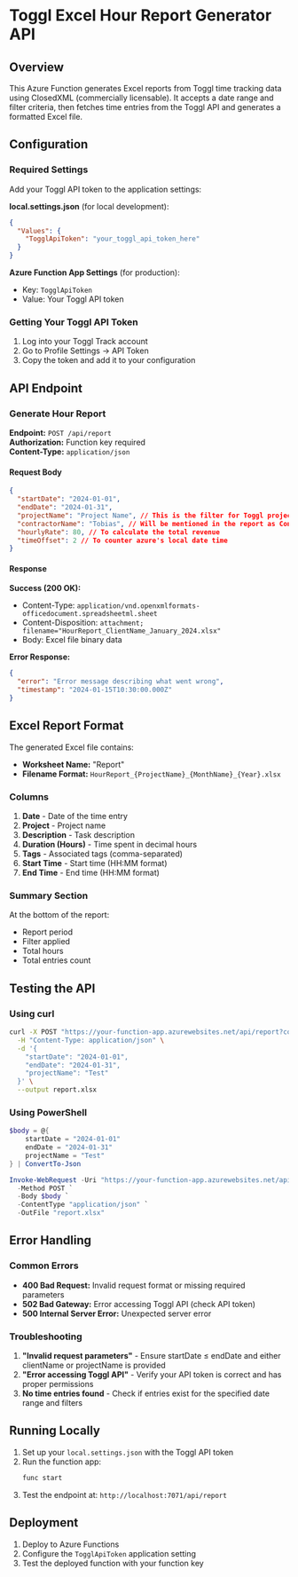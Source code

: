 # Toggl Excel Hour Report Generator API

## Overview

This Azure Function generates Excel reports from Toggl time tracking data using ClosedXML (commercially licensable). It accepts a date range and filter criteria, then fetches time entries from the Toggl API and generates a formatted Excel file.

## Configuration

### Required Settings

Add your Toggl API token to the application settings:

**local.settings.json** (for local development):

```json
{
  "Values": {
    "TogglApiToken": "your_toggl_api_token_here"
  }
}
```

**Azure Function App Settings** (for production):

- Key: `TogglApiToken`
- Value: Your Toggl API token

### Getting Your Toggl API Token

1. Log into your Toggl Track account
2. Go to Profile Settings → API Token
3. Copy the token and add it to your configuration

## API Endpoint

### Generate Hour Report

**Endpoint:** `POST /api/report`  
**Authorization:** Function key required  
**Content-Type:** `application/json`

#### Request Body

```json
{
  "startDate": "2024-01-01",
  "endDate": "2024-01-31",
  "projectName": "Project Name", // This is the filter for Toggl project
  "contractorName": "Tobias", // Will be mentioned in the report as Contractor
  "hourlyRate": 80, // To calculate the total revenue
  "timeOffset": 2 // To counter azure's local date time
}
```

#### Response

**Success (200 OK):**

- Content-Type: `application/vnd.openxmlformats-officedocument.spreadsheetml.sheet`
- Content-Disposition: `attachment; filename="HourReport_ClientName_January_2024.xlsx"`
- Body: Excel file binary data

**Error Response:**

```json
{
  "error": "Error message describing what went wrong",
  "timestamp": "2024-01-15T10:30:00.000Z"
}
```

## Excel Report Format

The generated Excel file contains:

- **Worksheet Name:** "Report"
- **Filename Format:** `HourReport_{ProjectName}_{MonthName}_{Year}.xlsx`

### Columns

1. **Date** - Date of the time entry
2. **Project** - Project name
3. **Description** - Task description
4. **Duration (Hours)** - Time spent in decimal hours
5. **Tags** - Associated tags (comma-separated)
6. **Start Time** - Start time (HH:MM format)
7. **End Time** - End time (HH:MM format)

### Summary Section

At the bottom of the report:

- Report period
- Filter applied
- Total hours
- Total entries count

## Testing the API

### Using curl

```bash
curl -X POST "https://your-function-app.azurewebsites.net/api/report?code=your-function-key" \
  -H "Content-Type: application/json" \
  -d '{
    "startDate": "2024-01-01",
    "endDate": "2024-01-31",
    "projectName": "Test"
  }' \
  --output report.xlsx
```

### Using PowerShell

```powershell
$body = @{
    startDate = "2024-01-01"
    endDate = "2024-01-31"
    projectName = "Test"
} | ConvertTo-Json

Invoke-WebRequest -Uri "https://your-function-app.azurewebsites.net/api/report?code=your-function-key" `
  -Method POST `
  -Body $body `
  -ContentType "application/json" `
  -OutFile "report.xlsx"
```

## Error Handling

### Common Errors

- **400 Bad Request:** Invalid request format or missing required parameters
- **502 Bad Gateway:** Error accessing Toggl API (check API token)
- **500 Internal Server Error:** Unexpected server error

### Troubleshooting

1. **"Invalid request parameters"** - Ensure startDate ≤ endDate and either clientName or projectName is provided
2. **"Error accessing Toggl API"** - Verify your API token is correct and has proper permissions
3. **No time entries found** - Check if entries exist for the specified date range and filters

## Running Locally

1. Set up your `local.settings.json` with the Toggl API token
2. Run the function app:
   ```bash
   func start
   ```
3. Test the endpoint at: `http://localhost:7071/api/report`

## Deployment

1. Deploy to Azure Functions
2. Configure the `TogglApiToken` application setting
3. Test the deployed function with your function key
